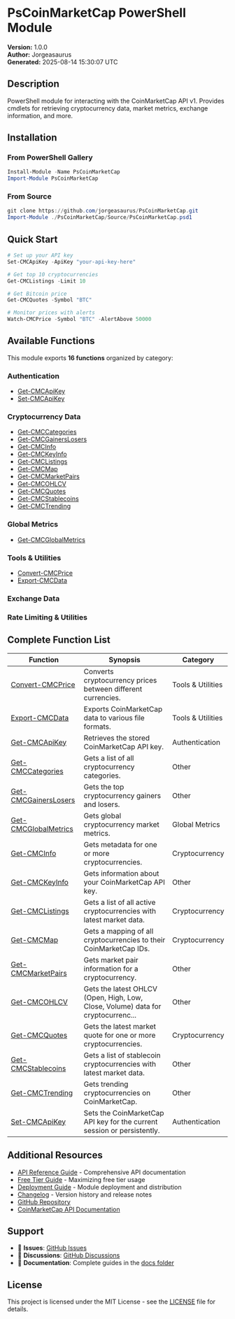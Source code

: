 # PsCoinMarketCap PowerShell Module

**Version:** 1.0.0  
**Author:** Jorgeasaurus  
**Generated:** 2025-08-14 15:30:07 UTC

## Description
PowerShell module for interacting with the CoinMarketCap API v1. Provides cmdlets for retrieving cryptocurrency data, market metrics, exchange information, and more.

## Installation

### From PowerShell Gallery
```powershell
Install-Module -Name PsCoinMarketCap
Import-Module PsCoinMarketCap
```

### From Source
```powershell
git clone https://github.com/jorgeasaurus/PsCoinMarketCap.git
Import-Module ./PsCoinMarketCap/Source/PsCoinMarketCap.psd1
```

## Quick Start

```powershell
# Set up your API key
Set-CMCApiKey -ApiKey "your-api-key-here"

# Get top 10 cryptocurrencies
Get-CMCListings -Limit 10

# Get Bitcoin price
Get-CMCQuotes -Symbol "BTC"

# Monitor prices with alerts
Watch-CMCPrice -Symbol "BTC" -AlertAbove 50000
```

## Available Functions

This module exports **16 functions** organized by category:

### Authentication
- [Get-CMCApiKey](en-US/Get-CMCApiKey.md)
- [Set-CMCApiKey](en-US/Set-CMCApiKey.md)

### Cryptocurrency Data
- [Get-CMCCategories](en-US/Get-CMCCategories.md)
- [Get-CMCGainersLosers](en-US/Get-CMCGainersLosers.md)
- [Get-CMCInfo](en-US/Get-CMCInfo.md)
- [Get-CMCKeyInfo](en-US/Get-CMCKeyInfo.md)
- [Get-CMCListings](en-US/Get-CMCListings.md)
- [Get-CMCMap](en-US/Get-CMCMap.md)
- [Get-CMCMarketPairs](en-US/Get-CMCMarketPairs.md)
- [Get-CMCOHLCV](en-US/Get-CMCOHLCV.md)
- [Get-CMCQuotes](en-US/Get-CMCQuotes.md)
- [Get-CMCStablecoins](en-US/Get-CMCStablecoins.md)
- [Get-CMCTrending](en-US/Get-CMCTrending.md)

### Global Metrics
- [Get-CMCGlobalMetrics](en-US/Get-CMCGlobalMetrics.md)

### Tools & Utilities
- [Convert-CMCPrice](en-US/Convert-CMCPrice.md)
- [Export-CMCData](en-US/Export-CMCData.md)

### Exchange Data


### Rate Limiting & Utilities


## Complete Function List

| Function | Synopsis | Category |
|----------|----------|----------|
| [Convert-CMCPrice](en-US/Convert-CMCPrice.md) | Converts cryptocurrency prices between different currencies. | Tools & Utilities |
| [Export-CMCData](en-US/Export-CMCData.md) | Exports CoinMarketCap data to various file formats. | Tools & Utilities |
| [Get-CMCApiKey](en-US/Get-CMCApiKey.md) | Retrieves the stored CoinMarketCap API key. | Authentication |
| [Get-CMCCategories](en-US/Get-CMCCategories.md) | Gets a list of all cryptocurrency categories. | Other |
| [Get-CMCGainersLosers](en-US/Get-CMCGainersLosers.md) | Gets the top cryptocurrency gainers and losers. | Other |
| [Get-CMCGlobalMetrics](en-US/Get-CMCGlobalMetrics.md) | Gets global cryptocurrency market metrics. | Global Metrics |
| [Get-CMCInfo](en-US/Get-CMCInfo.md) | Gets metadata for one or more cryptocurrencies. | Cryptocurrency |
| [Get-CMCKeyInfo](en-US/Get-CMCKeyInfo.md) | Gets information about your CoinMarketCap API key. | Other |
| [Get-CMCListings](en-US/Get-CMCListings.md) | Gets a list of all active cryptocurrencies with latest market data. | Cryptocurrency |
| [Get-CMCMap](en-US/Get-CMCMap.md) | Gets a mapping of all cryptocurrencies to their CoinMarketCap IDs. | Cryptocurrency |
| [Get-CMCMarketPairs](en-US/Get-CMCMarketPairs.md) | Gets market pair information for a cryptocurrency. | Other |
| [Get-CMCOHLCV](en-US/Get-CMCOHLCV.md) | Gets the latest OHLCV (Open, High, Low, Close, Volume) data for cryptocurrenc... | Other |
| [Get-CMCQuotes](en-US/Get-CMCQuotes.md) | Gets the latest market quote for one or more cryptocurrencies. | Cryptocurrency |
| [Get-CMCStablecoins](en-US/Get-CMCStablecoins.md) | Gets a list of stablecoin cryptocurrencies with latest market data. | Other |
| [Get-CMCTrending](en-US/Get-CMCTrending.md) | Gets trending cryptocurrencies on CoinMarketCap. | Other |
| [Set-CMCApiKey](en-US/Set-CMCApiKey.md) | Sets the CoinMarketCap API key for the current session or persistently. | Authentication |

## Additional Resources

- [API Reference Guide](API_REFERENCE.md) - Comprehensive API documentation
- [Free Tier Guide](FREE_TIER_GUIDE.md) - Maximizing free tier usage
- [Deployment Guide](../DEPLOYMENT_GUIDE.md) - Module deployment and distribution
- [Changelog](../CHANGELOG.md) - Version history and release notes
- [GitHub Repository](https://github.com/jorgeasaurus/PsCoinMarketCap)
- [CoinMarketCap API Documentation](https://coinmarketcap.com/api/documentation/v1/)

## Support

- 🐛 **Issues**: [GitHub Issues](https://github.com/jorgeasaurus/PsCoinMarketCap/issues)
- 💬 **Discussions**: [GitHub Discussions](https://github.com/jorgeasaurus/PsCoinMarketCap/discussions)
- 📖 **Documentation**: Complete guides in the [docs folder](.)

## License

This project is licensed under the MIT License - see the [LICENSE](../LICENSE) file for details.
